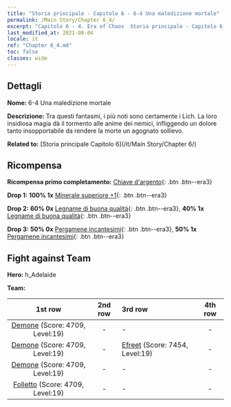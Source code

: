 ```yaml
---
title: "Storia principale - Capitolo 6 - 6-4 Una maledizione mortale"
permalink: /Main Story/Chapter 6_4/
excerpt: "Capitolo 6 - 4. Era of Chaos  Storia principale - Capitolo 6_4. 6-4 Una maledizione mortale"
last_modified_at: 2021-08-04
locale: it
ref: "Chapter 6_4.md"
toc: false
classes: wide
---
```


## Dettagli

 **Nome:** 6-4 Una maledizione mortale

 **Descrizione:** Tra questi fantasmi, i più noti sono certamente i Lich. La loro insidiosa magia dà il tormento alle anime dei nemici, infliggendo un dolore tanto insopportabile da rendere la morte un agognato sollievo.

 **Related to:** [Storia principale Capitolo 6](/it/Main Story/Chapter 6/)

## Ricompensa

 **Ricompensa primo completamento:** [Chiave d'argento](/ItemsIT/con_693/){: .btn .btn--era3}

 **Drop 1:** **100% 1x** [Minerale superiore +1](/ItemsIT/mat_19/){: .btn .btn--era3}

 **Drop 2:** **60% 0x** [Legname di buona qualità](/ItemsIT/mat_13/){: .btn .btn--era3}, **40% 1x** [Legname di buona qualità](/ItemsIT/mat_13/){: .btn .btn--era3}

 **Drop 3:** **50% 0x** [Pergamene incantesimi](/ItemsIT/con_694/){: .btn .btn--era3}, **50% 1x** [Pergamene incantesimi](/ItemsIT/con_694/){: .btn .btn--era3}


## Fight against Team
 **Hero:** h_Adelaide

 **Team:**


  | 1st row | 2nd row | 3rd row | 4th row |
  |:----:|:----:|:----|:----:|
  | [Demone](/it/units/Demon/) (Score: 4709, Level:19)  | - | - | - |
  | [Demone](/it/units/Demon/) (Score: 4709, Level:19)  | - | [Efreet](/it/units/Efreeti/) (Score: 7454, Level:19)  | - |
  | [Demone](/it/units/Demon/) (Score: 4709, Level:19)  | - | - | - |
  | [Folletto](/it/units/Imp/) (Score: 4709, Level:19)  | - | - | - |


